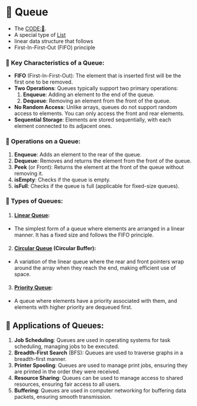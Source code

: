 # 🔁 Queue
- The [CODE:📑](../Data_Structures/Queue.c).
- A special type of [List](./List.md)
- linear data structure that follows 
- First-In-First-Out (FIFO) principle

### 🔑 Key Characteristics of a Queue:
- **FIFO** (First-In-First-Out): The element that is inserted first will be the first one to be removed.
- **Two Operations**: Queues typically support two primary operations:
    1. **Enqueue**: Adding an element to the end of the queue.
    2. **Dequeue**: Removing an element from the front of the queue.
- **No Random Access**: Unlike arrays, queues do not support random access to elements. You can only access the front and rear elements.
- **Sequential Storage**: Elements are stored sequentially, with each element connected to its adjacent ones.

### 🔧 Operations on a Queue:
1. **Enqueue**: Adds an element to the rear of the queue.
2. **Dequeue**: Removes and returns the element from the front of the queue.
3. **Peek** (or Front): Returns the element at the front of the queue without removing it.
4. **isEmpty**: Checks if the queue is empty.
5. **isFull**: Checks if the queue is full (applicable for fixed-size queues).

### 🌿 Types of Queues:
1. #### **[Linear Queue](./Linear_Queue.md)**: 
- The simplest form of a queue where elements are arranged in a linear manner. It has a fixed size and follows the FIFO principle.
2. #### **[Circular Queue](./Circular_Queue.md)** (Circular Buffer): 
- A variation of the linear queue where the rear and front pointers wrap around the array when they reach the end, making efficient use of space.
3. #### **[Priority Queue](./Priority_Queue.md)**: 
- A queue where elements have a priority associated with them, and elements with higher priority are dequeued first.

## 🧰 Applications of Queues:
1. **Job Scheduling**: Queues are used in operating systems for task scheduling, managing jobs to be executed.
2. **Breadth-First Search** (BFS): Queues are used to traverse graphs in a breadth-first manner.
3. **Printer Spooling**: Queues are used to manage print jobs, ensuring they are printed in the order they were received.
4. **Resource Sharing**: Queues can be used to manage access to shared resources, ensuring fair access to all users.
5. **Buffering**: Queues are used in computer networking for buffering data packets, ensuring smooth transmission.